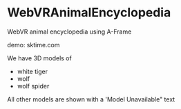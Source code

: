 # WebVRAnimalEncyclopedia

WebVR animal encyclopedia using A-Frame

demo: sktime.com

We have 3D models of
 - white tiger
 - wolf
 - wolf spider

All other models are shown with a 'Model Unavailable" text
